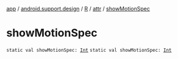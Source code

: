 [app](../../../index.md) / [android.support.design](../../index.md) / [R](../index.md) / [attr](index.md) / [showMotionSpec](./show-motion-spec.md)

# showMotionSpec

`static val showMotionSpec: `[`Int`](https://kotlinlang.org/api/latest/jvm/stdlib/kotlin/-int/index.html)
`static val showMotionSpec: `[`Int`](https://kotlinlang.org/api/latest/jvm/stdlib/kotlin/-int/index.html)